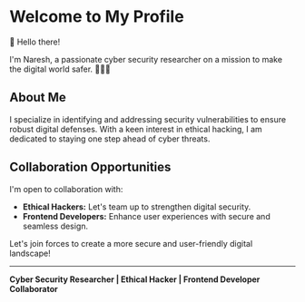 # Welcome to My Profile

👋 Hello there!

I'm Naresh, a passionate cyber security researcher on a mission to make the digital world safer. 👨‍💻✨

## About Me

I specialize in identifying and addressing security vulnerabilities to ensure robust digital defenses. With a keen interest in ethical hacking, I am dedicated to staying one step ahead of cyber threats.

## Collaboration Opportunities

I'm open to collaboration with:

- **Ethical Hackers:** Let's team up to strengthen digital security.
- **Frontend Developers:** Enhance user experiences with secure and seamless design.

Let's join forces to create a more secure and user-friendly digital landscape!

---

**Cyber Security Researcher | Ethical Hacker | Frontend Developer Collaborator**
